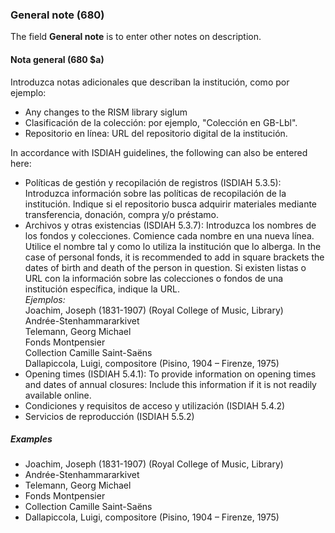 ### General note (680)

The field **General note** is to enter other notes on description.

#### Nota general (680 $a)

Introduzca notas adicionales que describan la institución, como por ejemplo:

- Any changes to the RISM library siglum
- Clasificación de la colección: por ejemplo, "Colección en GB-Lbl".
- Repositorio en línea: URL del repositorio digital de la institución.


In accordance with ISDIAH guidelines, the following can also be entered here:
- Políticas de gestión y recopilación de registros (ISDIAH 5.3.5): Introduzca información sobre las políticas de recopilación de la institución. Indique si el repositorio busca adquirir materiales mediante transferencia, donación, compra y/o préstamo.
- Archivos y otras existencias (ISDIAH 5.3.7): Introduzca los nombres de los fondos y colecciones. Comience cada nombre en una nueva línea. Utilice el nombre tal y como lo utiliza la institución que lo alberga. In the case of personal fonds, it is recommended to add in square brackets the dates of birth and death of the person in question. Si existen listas o URL con la información sobre las colecciones o fondos de una institución específica, indique la URL.   
  _Ejemplos:_  
  Joachim, Joseph (1831-1907) (Royal College of Music, Library)  
  Andrée-Stenhammararkivet  
  Telemann, Georg Michael  
  Fonds Montpensier  
  Collection Camille Saint-Saëns  
  Dallapiccola, Luigi, compositore (Pisino, 1904 – Firenze, 1975)
- Opening times (ISDIAH 5.4.1): To provide information on opening times and dates of annual closures: Include this information if it is not readily available online.
- Condiciones y requisitos de acceso y utilización (ISDIAH 5.4.2)
- Servicios de reproducción (ISDIAH 5.5.2)


##### Examples

- Joachim, Joseph (1831-1907) (Royal College of Music, Library)
- Andrée-Stenhammararkivet
- Telemann, Georg Michael
- Fonds Montpensier
- Collection Camille Saint-Saëns
- Dallapiccola, Luigi, compositore (Pisino, 1904 – Firenze, 1975)
